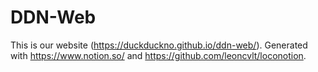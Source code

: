 # DDN-Web
This is our website (https://duckduckno.github.io/ddn-web/). Generated with https://www.notion.so/ and https://github.com/leoncvlt/loconotion.
